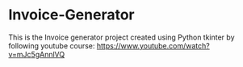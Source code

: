 # Invoice-Generator
This is the Invoice generator project created using Python tkinter by following youtube course: https://www.youtube.com/watch?v=mJc5gAnnlVQ
